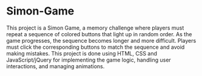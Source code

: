 # Simon-Game
This project is a Simon Game, a memory challenge where players must repeat a sequence of colored buttons that light up in random order. As the game progresses, the sequence becomes longer and more difficult. Players must click the corresponding buttons to match the sequence and avoid making mistakes. This project is done using HTML, CSS and JavaScript/jQuery for implementing the game logic, handling user interactions, and managing animations.
